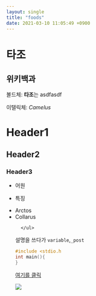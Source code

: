 ```yaml
---
layout: single
title: "foods"
date: 2021-03-10 11:05:49 +0900
---
```


# 타조

## 위키백과

볼드체: **타조**는 asdfasdf

이탤릭체: *Camelus*

# Header1
## Header2
### Header3

* 어원

* 특징

<ul>
<li>Arctos</li>
<li>Collarus</li>

      </ul>

설명을 쓰다가 `variable`,`_post`
```c
#include <stdio.h
int main(){
}
```
[여기를 클릭](https://www.naver.com/)

<img src="https://content.codecademy.com/courses/web-101/web101-image_brownbear.jpg">

